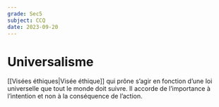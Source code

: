 ```yaml
---
grade: Sec5
subject: CCQ
date: 2023-09-20
---
```


# Universalisme

[[Visées éthiques|Visée éthique]] qui prône s’agir en fonction d’une loi universelle que tout le monde doit suivre. Il accorde de l’importance à l’intention et non à la conséquence de l’action.